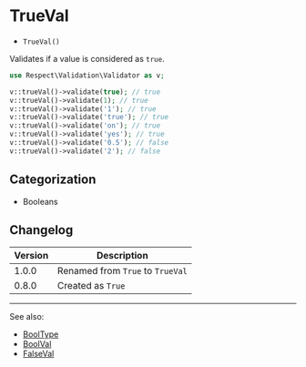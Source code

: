 # TrueVal

- `TrueVal()`

Validates if a value is considered as `true`.

```php
use Respect\Validation\Validator as v;

v::trueVal()->validate(true); // true
v::trueVal()->validate(1); // true
v::trueVal()->validate('1'); // true
v::trueVal()->validate('true'); // true
v::trueVal()->validate('on'); // true
v::trueVal()->validate('yes'); // true
v::trueVal()->validate('0.5'); // false
v::trueVal()->validate('2'); // false
```

## Categorization

- Booleans

## Changelog

Version | Description
--------|-------------
  1.0.0 | Renamed from `True` to `TrueVal`
  0.8.0 | Created as `True`

***
See also:

- [BoolType](BoolType.md)
- [BoolVal](BoolVal.md)
- [FalseVal](FalseVal.md)
